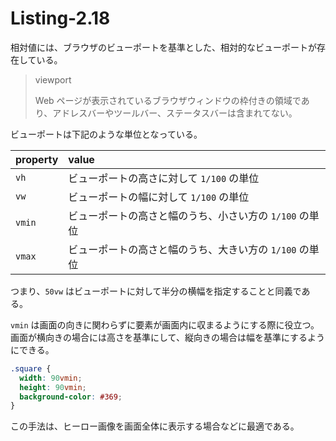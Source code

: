# Listing-2.18

相対値には、ブラウザのビューポートを基準とした、相対的なビューポートが存在している。

> viewport
>
> Web ページが表示されているブラウザウィンドウの枠付きの領域であり、アドレスバーやツールバー、ステータスバーは含まれてない。

ビューポートは下記のような単位となっている。

| property | value                                                   |
| :------- | :------------------------------------------------------ |
| `vh`     | ビューポートの高さに対して `1/100` の単位               |
| `vw`     | ビューポートの幅に対して `1/100` の単位                 |
| `vmin`   | ビューポートの高さと幅のうち、小さい方の `1/100` の単位 |
| `vmax`   | ビューポートの高さと幅のうち、大きい方の `1/100` の単位 |

つまり、`50vw` はビューポートに対して半分の横幅を指定することと同義である。

`vmin` は画面の向きに関わらずに要素が画面内に収まるようにする際に役立つ。画面が横向きの場合には高さを基準にして、縦向きの場合は幅を基準にするようにできる。

```css
.square {
  width: 90vmin;
  height: 90vmin;
  background-color: #369;
}
```

この手法は、ヒーロー画像を画面全体に表示する場合などに最適である。
